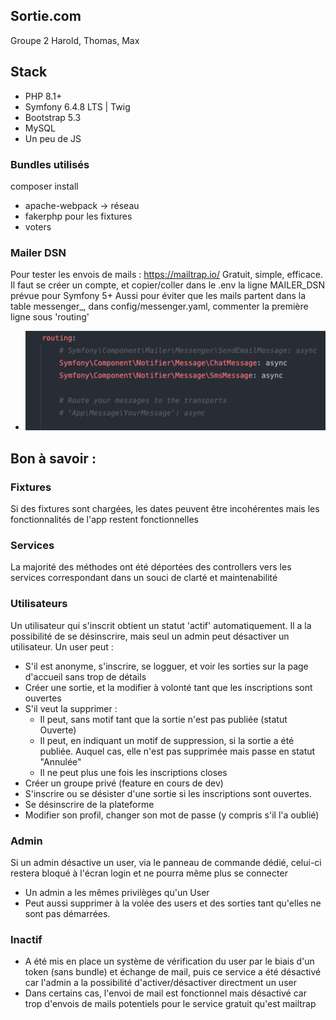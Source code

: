 Sortie.com    
---
Groupe 2 Harold, Thomas, Max 

## Stack
- PHP 8.1+
- Symfony 6.4.8 LTS | Twig
- Bootstrap 5.3
- MySQL
- Un peu de JS

### Bundles utilisés
composer install

- apache-webpack -> réseau
- fakerphp pour les fixtures
- voters

### Mailer DSN
Pour tester les envois de mails :
https://mailtrap.io/
Gratuit, simple, efficace. 
Il faut se créer un compte, et copier/coller dans le .env la ligne MAILER_DSN prévue pour Symfony 5+
Aussi pour éviter que les mails partent dans la table messenger_, dans config/messenger.yaml,
commenter la première ligne sous 'routing'
- ![img.png](img.png)


## Bon à savoir :

### Fixtures
Si des fixtures sont chargées, les dates peuvent être incohérentes mais les fonctionnalités de l'app restent fonctionnelles
### Services
La majorité des méthodes ont été déportées des controllers vers les services correspondant dans un souci de clarté et maintenabilité
### Utilisateurs
Un utilisateur qui s'inscrit obtient un statut 'actif' automatiquement. Il a la possibilité de se désinscrire, mais seul un admin peut désactiver un utilisateur.
Un user peut :
- S'il est anonyme, s'inscrire, se logguer, et voir les sorties sur la page d'accueil sans trop de détails
- Créer une sortie, et la modifier à volonté tant que les inscriptions sont ouvertes
- S'il veut la supprimer :
    - Il peut, sans motif tant que la sortie n'est pas publiée (statut Ouverte)
    - Il peut, en indiquant un motif de suppression, si la sortie a été publiée. Auquel cas, elle n'est pas supprimée mais passe en statut "Annulée"
    - Il ne peut plus une fois les inscriptions closes
- Créer un groupe privé (feature en cours de dev)
- S'inscrire ou se désister d'une sortie si les inscriptions sont ouvertes.
- Se désinscrire de la plateforme
- Modifier son profil, changer son mot de passe (y compris s'il l'a oublié)
### Admin
Si un admin désactive un user, via le panneau de commande dédié, celui-ci restera bloqué à l'écran login et ne pourra même plus se connecter
- Un admin a les mêmes privilèges qu'un User
- Peut aussi supprimer à la volée des users et des sorties tant qu'elles ne sont pas démarrées.

### Inactif
- A été mis en place un système de vérification du user par le biais d'un token (sans bundle) et échange de mail,
puis ce service a été désactivé car l'admin a la possibilité d'activer/désactiver directment un user
- Dans certains cas, l'envoi de mail est fonctionnel mais désactivé car trop d'envois de mails potentiels pour le service gratuit qu'est mailtrap
